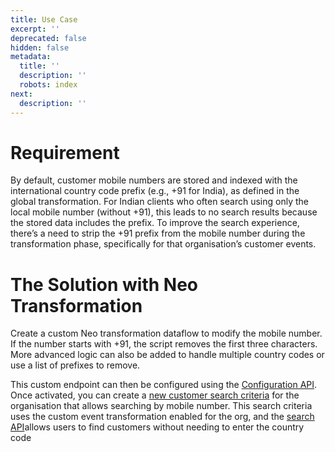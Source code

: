 ```yaml
---
title: Use Case
excerpt: ''
deprecated: false
hidden: false
metadata:
  title: ''
  description: ''
  robots: index
next:
  description: ''
---
```

# Requirement

By default, customer mobile numbers are stored and indexed with the international country code prefix (e.g., +91 for India), as defined in the global transformation. For Indian clients who often search using only the local mobile number (without +91), this leads to no search results because the stored data includes the prefix. To improve the search experience, there’s a need to strip the +91 prefix from the mobile number during the transformation phase, specifically for that organisation’s customer events.

# The Solution with Neo Transformation

Create a custom Neo transformation dataflow to modify the mobile number. If the number starts with +91, the script removes the first three characters. More advanced logic can also be added to handle multiple country codes or use a list of prefixes to remove.

This custom endpoint can then be configured using the [Configuration API](https://docs.capillarytech.com/reference/enable-custom-event-for-cortex-search). Once activated, you can create a [new customer search criteria](https://docs.capillarytech.com/docs/create-search-filter) for the organisation that allows searching by mobile number. This search criteria uses the custom event transformation enabled for the org, and the  [search API](https://docs.capillarytech.com/reference/perform-search)allows users to find customers without needing to enter the country code
